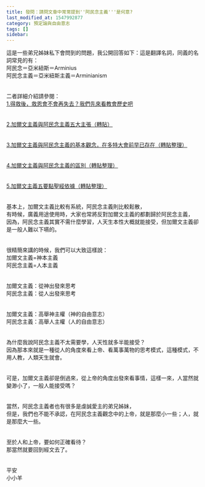 ```yaml
---
title: 發問：請問文章中常常提到''阿民念主義'''是何意?
last_modified_at: 1547992877
category: 預定論與自由意志
tags: []
sidebar: 
---
```


<p>這是一些弟兄姊妹私下會問到的問題，我公開回答如下：<!--more-->這是翻譯名詞，同義的名詞常見的有：<br/>阿民念＝亞米紐斯＝Arminius<br/>阿民念主義＝亞米紐斯主義＝Arminianism<br/><br/> <br/>二者詳細介紹請參閱：<br/><a href="/posts/269191364">1.得救後，救恩會不會再失去？我們先來看教會歷史吧 </a><br/><br/> <br/><a href="/posts/269191368">2.加爾文主義與阿民念主義五大主張（轉貼）</a><br/><br/> <br/><a href="/posts/269191372">3.加爾文主義與阿民念主義的基本觀念，在多特大會前早已存在（轉貼整理） </a><br/><br/> <br/><a href="/posts/269191376">4.加爾文主義與阿民念主義的區別（轉貼整理）</a><br/><br/> <br/><a href="/posts/269191384">5.加爾文主義五要點聖經依據（轉貼整理）</a><br/><br/><br/>基本上，加爾文主義比較有系統，阿民念主義則比較鬆散，<br/>有時候，廣義用途使用時，大家也常將反對加爾文主義的都劃歸於阿民念主義，<br/>因為，阿民念主義其實不需什麼學習，人天生本性大概就能接受，但加爾文主義卻是一般人難以下嚥的。<br/><br/><br/>很精簡來講的時候，我們可以大致這樣說：<br/>加爾文主義=神本主義<br/>阿民念主義=人本主義<br/><br/><br/>加爾文主義：從神出發來思考<br/>阿民念主義：從人出發來思考<br/><br/><br/>加爾文主義：高舉神主權（神的自由意志）<br/>阿民念主義：高舉人主權（人的自由意志）<br/><br/><br/>為什麼我說阿民念主義不太需要學，人天性就多半能接受？<br/>因為那本來就是一種從人的角度來看上帝、看萬事萬物的思考模式，這種模式，不用人教，人類天生就會。<br/><br/><br/>可是，加爾文主義卻是倒過來，從上帝的角度出發來看事情，這樣一來，人當然就變渺小了，一般人能接受嗎？<br/><br/><br/>當然，阿民念主義者也有很多是虔誠愛主的弟兄姊妹，<br/>但是，我們也不能不承認，在阿民念主義觀念中的上帝，就是那麼小一些；人，就是那麼大一些。<br/> <br/><br/>至於人和上帝，要如何正確看待？<br/>那當然就要回到經文去了。<br/><br/><br/>平安<br/>小小羊<br/>
</p>